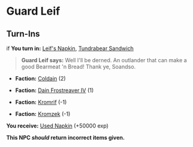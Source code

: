 # Guard Leif


## Turn-Ins





if **You turn in:** [Leif's Napkin](/item/1415), [Tundrabear Sandwich](/item/1425)


>**Guard Leif says:** Well I'll be derned. An outlander that can make a good Bearmeat 'n Bread! Thank ye, Soandso.


* __Faction:__ [Coldain](/faction/406) (2)


* __Faction:__ [Dain Frostreaver IV](/faction/405) (1)


* __Faction:__ [Kromrif](/faction/419) (-1)


* __Faction:__ [Kromzek](/faction/448) (-1)


 **You receive:**  [Used Napkin](/item/1419) (+50000 exp)

**This NPC *should* return incorrect items given.**
